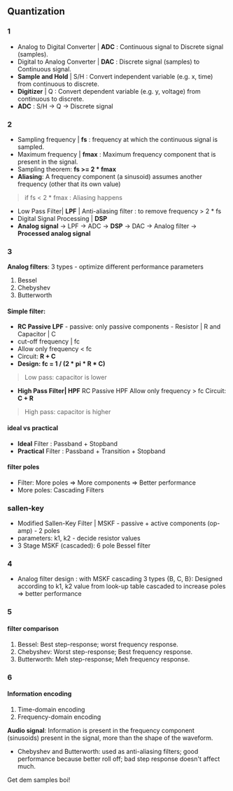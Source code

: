 ## Quantization

### 1
- Analog to Digital Converter | **ADC** : Continuous signal to Discrete signal (samples).
- Digital to Analog Converter | **DAC** : Discrete signal (samples) to Continuous signal.
- **Sample and Hold** | S/H : Convert independent variable (e.g. x, time) from continuous to discrete.
- **Digitizer** | Q : Convert dependent variable (e.g. y, voltage) from continuous to discrete.
- **ADC** : S/H -> Q -> Discrete signal

### 2
- Sampling frequency | **fs** : frequency at which the continuous signal is sampled.
- Maximum frequency | **fmax** : Maximum frequency component that is present in the signal.
- Sampling theorem: **fs >= 2 * fmax**
- **Aliasing**: A frequency component (a sinusoid) assumes another frequency (other that its own value)
> if fs < 2 * fmax : Aliasing happens
- Low Pass Filter| **LPF** | Anti-aliasing filter : to remove frequency > 2 * fs
- Digital Signal Processing | **DSP**
- **Analog signal** -> LPF -> ADC -> **DSP** -> DAC -> Analog filter -> **Processed analog signal**

### 3
**Analog filters**: 3 types - optimize different performance parameters 
1. Bessel
2. Chebyshev
3. Butterworth

#### Simple filter: 
- **RC Passive LPF** - passive: only passive components - Resistor | R and Capacitor | C
- cut-off frequency | fc
- Allow only frequency < fc
- Circuit: **R + C**
- **Design: fc = 1 / (2 * pi * R * C)**
> Low pass: capacitor is lower

- **High Pass Filter| HPF**
RC Passive HPF
Allow only frequency > fc
Circuit: **C + R**
> High pass: capacitor is higher

#### ideal vs practical
- **Ideal** Filter : Passband + Stopband
- **Practical** Filter : Passband + Transition + Stopband

#### filter poles
- Filter: More poles => More components => Better performance
- More poles: Cascading Filters

### sallen-key
- Modified Sallen-Key Filter | MSKF - passive + active components (op-amp) - 2 poles
- parameters: k1, k2 - decide resistor values
- 3 Stage MSKF (cascaded): 6 pole Bessel filter

### 4
- Analog filter design : with MSKF cascading
3 types {B, C, B}:  Designed according to k1, k2 value from look-up table
cascaded to increase poles => better performance

### 5
#### filter comparison 
1. Bessel: Best step-response; worst frequency response.
2. Chebyshev: Worst step-response; Best frequency response.
3. Butterworth: Meh step-response; Meh frequency response.

### 6
#### Information encoding
1. Time-domain encoding
2. Frequency-domain encoding

**Audio signal**: Information is present in the frequency component (sinusoids) present in the signal, more than the shape of the waveform.
- Chebyshev and Butterworth: used as anti-aliasing filters; good performance because better roll off; bad step response doesn't affect much.

Get dem samples boi!
